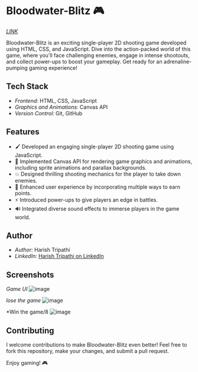 # Bloodwater-Blitz 🎮

[*LINK*](https://tripathiharish2001.github.io/Bloodwater-Blitz/)

Bloodwater-Blitz is an exciting single-player 2D shooting game developed using HTML, CSS, and JavaScript. Dive into the action-packed world of this game, where you'll face challenging enemies, engage in intense shootouts, and collect power-ups to boost your gameplay. Get ready for an adrenaline-pumping gaming experience!

## Tech Stack

- *Frontend:* HTML, CSS, JavaScript
- *Graphics and Animations:* Canvas API
- *Version Control:* Git, GitHub

## Features

- 🖌 Developed an engaging single-player 2D shooting game using JavaScript.
- 🎨 Implemented Canvas API for rendering game graphics and animations, including sprite animations and parallax backgrounds.
- 💥 Designed thrilling shooting mechanics for the player to take down enemies.
- 🌟 Enhanced user experience by incorporating multiple ways to earn points.
- ⚡ Introduced power-ups to give players an edge in battles.
- 🔊 Integrated diverse sound effects to immerse players in the game world.

## Author

- *Author:* Harish Tripathi
- *LinkedIn:* [Harish Tripathi on LinkedIn](https://www.linkedin.com/in/harish-tripathi-8bb144214/)

## Screenshots

*Game UI*
![image](https://github.com/tripathiharish2001/Bloodwater-Blitz/assets/79781231/18756f45-961a-4f9f-b844-a4b8b75bfee6)

*lose the game*
![image](https://github.com/tripathiharish2001/Bloodwater-Blitz/assets/79781231/ee54d837-27f1-4cf8-8b72-40fc9534427d)

*Win the game/8
![image](https://github.com/tripathiharish2001/Bloodwater-Blitz/assets/79781231/ad7dfb16-04ec-4ba6-80ab-64fe66b76356)



## Contributing

I welcome contributions to make Bloodwater-Blitz even better! Feel free to fork this repository, make your changes, and submit a pull request.

Enjoy gaming! 🎮
